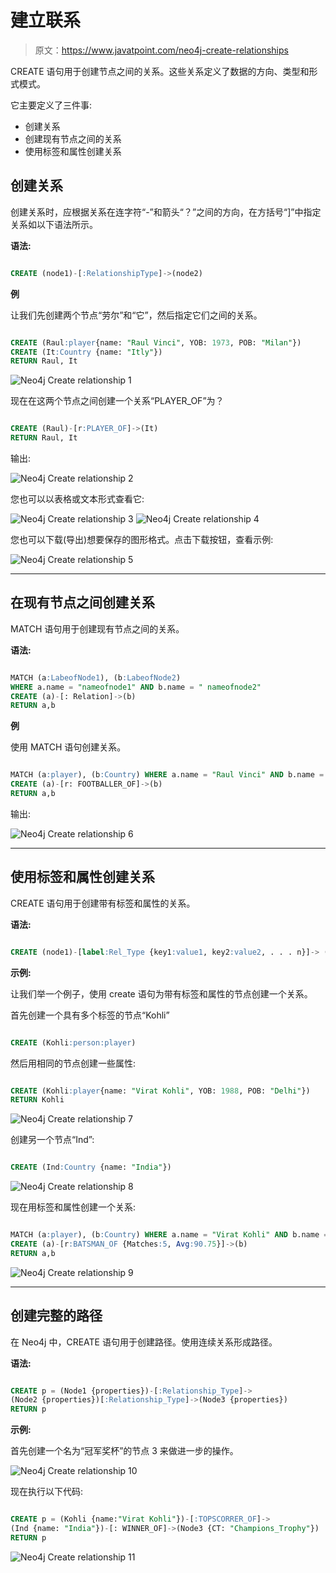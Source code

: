 # 建立联系

> 原文：<https://www.javatpoint.com/neo4j-create-relationships>

CREATE 语句用于创建节点之间的关系。这些关系定义了数据的方向、类型和形式模式。

它主要定义了三件事:

*   创建关系
*   创建现有节点之间的关系
*   使用标签和属性创建关系

## 创建关系

创建关系时，应根据关系在连字符“-”和箭头“？”之间的方向，在方括号“]”中指定关系如以下语法所示。

**语法:**

```sql

CREATE (node1)-[:RelationshipType]->(node2) 

```

**例**

让我们先创建两个节点“劳尔”和“它”，然后指定它们之间的关系。

```sql

CREATE (Raul:player{name: "Raul Vinci", YOB: 1973, POB: "Milan"}) 
CREATE (It:Country {name: "Itly"}) 
RETURN Raul, It

```

![Neo4j Create relationship 1](img/8f2ce83bb375ac865b796a579e70ee86.png)

现在在这两个节点之间创建一个关系“PLAYER_OF”为？

```sql

CREATE (Raul)-[r:PLAYER_OF]->(It)
RETURN Raul, It 

```

输出:

![Neo4j Create relationship 2](img/d268e4a36fffe789a45de6bae4e46180.png)

您也可以以表格或文本形式查看它:

![Neo4j Create relationship 3](img/958146904dd6aff7eb829b64545b54f2.png) ![Neo4j Create relationship 4](img/2dbdaee074e7d29dab066a7b8902fce2.png)

您也可以下载(导出)想要保存的图形格式。点击下载按钮，查看示例:

![Neo4j Create relationship 5](img/aaeb0027b5d48cdc820b8fa35a45c02e.png)

* * *

## 在现有节点之间创建关系

MATCH 语句用于创建现有节点之间的关系。

**语法:**

```sql

MATCH (a:LabeofNode1), (b:LabeofNode2) 
WHERE a.name = "nameofnode1" AND b.name = " nameofnode2" 
CREATE (a)-[: Relation]->(b) 
RETURN a,b 

```

**例**

使用 MATCH 语句创建关系。

```sql

MATCH (a:player), (b:Country) WHERE a.name = "Raul Vinci" AND b.name = "Itly" 
CREATE (a)-[r: FOOTBALLER_OF]->(b) 
RETURN a,b 

```

输出:

![Neo4j Create relationship 6](img/28b4b5253b7ff145a3e97e02e0545ec2.png)

* * *

## 使用标签和属性创建关系

CREATE 语句用于创建带有标签和属性的关系。

**语法:**

```sql

CREATE (node1)-[label:Rel_Type {key1:value1, key2:value2, . . . n}]-> (node2)

```

**示例:**

让我们举一个例子，使用 create 语句为带有标签和属性的节点创建一个关系。

首先创建一个具有多个标签的节点“Kohli”

```sql

CREATE (Kohli:person:player)

```

然后用相同的节点创建一些属性:

```sql

CREATE (Kohli:player{name: "Virat Kohli", YOB: 1988, POB: "Delhi"}) 
RETURN Kohli 

```

![Neo4j Create relationship 7](img/1175620246bcec79d890f35304507e37.png)

创建另一个节点“Ind”:

```sql

CREATE (Ind:Country {name: "India"})

```

![Neo4j Create relationship 8](img/3dff1e940915d08cf219f5e21aa2a956.png)

现在用标签和属性创建一个关系:

```sql

MATCH (a:player), (b:Country) WHERE a.name = "Virat Kohli" AND b.name = "India" 
CREATE (a)-[r:BATSMAN_OF {Matches:5, Avg:90.75}]->(b)  
RETURN a,b

```

![Neo4j Create relationship 9](img/2f30615702c56ea88d8badd8e2d7fb6c.png)

* * *

## 创建完整的路径

在 Neo4j 中，CREATE 语句用于创建路径。使用连续关系形成路径。

**语法:**

```sql

CREATE p = (Node1 {properties})-[:Relationship_Type]->
(Node2 {properties})[:Relationship_Type]->(Node3 {properties}) 
RETURN p 

```

**示例:**

首先创建一个名为“冠军奖杯”的节点 3 来做进一步的操作。

![Neo4j Create relationship 10](img/e832e310725e6d5c4fe70e9795d93a5f.png)

现在执行以下代码:

```sql

CREATE p = (Kohli {name:"Virat Kohli"})-[:TOPSCORRER_OF]->
(Ind {name: "India"})-[: WINNER_OF]->(Node3 {CT: "Champions_Trophy"}) 
RETURN p

```

![Neo4j Create relationship 11](img/e42c1a20c92537a51342c96fda1fcb80.png)
